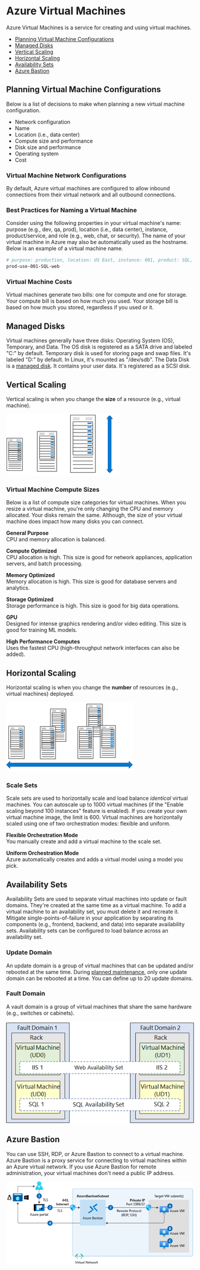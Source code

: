 # Azure Virtual Machines
Azure Virtual Machines is a service for creating and using virtual machines. 
* [Planning Virtual Machine Configurations](#planning-virtual-machine-configurations)
* [Managed Disks](#managed-disks)
* [Vertical Scaling](#vertical-scaling)
* [Horizontal Scaling](#horizontal-scaling)
* [Availability Sets](#availability-sets)
* [Azure Bastion](#azure-bastion)

## Planning Virtual Machine Configurations
Below is a list of decisions to make when planning a new virtual machine configuration. 
* Network configuration
* Name
* Location (i.e., data center)
* Compute size and performance
* Disk size and performance
* Operating system
* Cost

### Virtual Machine Network Configurations
By default, Azure virtual machines are configured to allow inbound connections from their virtual network and all outbound connections. 

### Best Practices for Naming a Virtual Machine
Consider using the following properties in your virtual machine's name: purpose (e.g., dev, qa, prod), location (i.e., data center), instance, product/service, and role (e.g., web, chat, or security). The name of your virtual machine in Azure may also be automatically used as the hostname. Below is an example of a virtual machine name. 
```bash
# purpose: production, location: US East, instance: 001, product: SQL, role: web
prod-use-001-SQL-web
```

### Virtual Machine Costs
Virtual machines generate two bills: one for compute and one for storage. Your compute bill is based on how much you used. Your storage bill is based on how much you stored, regardless if you used or it. 

## Managed Disks
Virtual machines generally have three disks: Operating System (OS), Temporary, and Data. The OS disk is registered as a SATA drive and labeled "C:" by default. Temporary disk is used for storing page and swap files. It's labeled "D:" by default. In Linux, it's mounted as "/dev/sdb". The Data Disk is a [managed disk](/cloud/azure/offerings/storage/services/disks/README.md). It contains your user data. It's registered as a SCSI disk. 

## Vertical Scaling
Vertical scaling is when you change the **size** of a resource (e.g., virtual machine).

![vertical-scaling](vertical-scaling.png)

### Virtual Machine Compute Sizes
Below is a list of compute size categories for virtual machines. When you resize a virtual machine, you're only changing the CPU and memory allocated. Your disks remain the same. Although, the size of your virtual machine does impact how many disks you can connect.  

**General Purpose**   
CPU and memory allocation is balanced. 

**Compute Optimized**  
CPU allocation is high. This size is good for network appliances, application servers, and batch processing. 

**Memory Optimized**  
Memory allocation is high. This size is good for database servers and analytics. 

**Storage Optimized**  
Storage performance is high. This size is good for big data operations. 

**GPU**  
Designed for intense graphics rendering and/or video editing. This size is good for training ML models.  

**High Performance Computes**  
Uses the fastest CPU (high-throughput network interfaces can also be added). 

## Horizontal Scaling
Horizontal scaling is when you change the **number** of resources (e.g., virtual machines) deployed. 

![horizontal-scaling](horizontal-scaling.png)

### Scale Sets  
Scale sets are used to horizontally scale and load balance *identical* virtual machines. You can autoscale up to 1000 virtual machines (if the "Enable scaling beyond 100 instances" feature is enabled). If you create your own virtual machine image, the limit is 600. Virtual machines are horizontally scaled using one of two orchestration modes: flexible and uniform. 

**Flexible Orchestration Mode**  
You manually create and add a virtual machine to the scale set. 

**Uniform Orchestration Mode**  
Azure automatically creates and adds a virtual model using a model you pick. 

## Availability Sets
Availability Sets are used to separate virtual machines into update or fault domains. They're created at the same time as a virtual machine. To add a virtual machine to an availability set, you must delete it and recreate it. Mitigate single-points-of-failure in your application by separating its components (e.g., frontend, backend, and data) into separate availability sets. Availability sets can be configured to load balance across an availability set. 

### Update Domain  
An update domain is a group of virtual machines that can be updated and/or rebooted at the same time. During [planned maintenance](/cloud/azure/offerings/compute/README.md#maintenance-events), only one update domain can be rebooted at a time. You can define up to 20 update domains. 

### Fault Domain  
A vault domain is a group of virtual machines that share the same hardware (e.g., switches or cabinets).

![fault-domains.png](fault-domains.png) 

## Azure Bastion
You can use SSH, RDP, or Azure Bastion to connect to a virtual machine. Azure Bastion is a proxy service for connecting to virtual machines within an Azure virtual network. If you use Azure Bastion for remote administration, your virtual machines don't need a public IP address. 

![connecting-to-a-vm.png](connecting-to-a-vm.png)
